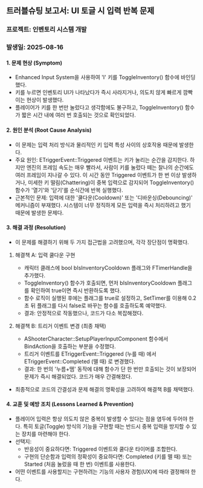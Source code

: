 ## 트러블슈팅 보고서: UI 토글 시 입력 반복 문제
### 프로젝트: 인벤토리 시스템 개발
### 발생일: 2025-08-16

#### 1. 문제 현상 (Symptom)
- Enhanced Input System을 사용하여 'I' 키를 ToggleInventory() 함수에 바인딩했다.
- 키를 누르면 인벤토리 UI가 나타났다가 즉시 사라지거나, 의도치 않게 빠르게 깜빡이는 현상이 발생했다.
- 플레이어가 키를 한 번만 눌렀다고 생각함에도 불구하고, ToggleInventory() 함수가 짧은 시간 내에 여러 번 호출되는 것으로 확인되었다.

#### 2. 원인 분석 (Root Cause Analysis)
- 이 문제는 입력 처리 방식과 물리적인 키 입력 특성 사이의 상호작용 때문에 발생한다.
- 주요 원인: ETriggerEvent::Triggered 이벤트는 키가 눌리는 순간을 감지한다. 하지만 엔진의 프레임 속도는 매우 빨라서, 사람이 키를 눌렀다 떼는 찰나의 순간에도 여러 프레임이 지나갈 수 있다. 이 시간 동안 Triggered 이벤트가 한 번 이상 발생하거나, 미세한 키 떨림(Chattering)이 중복 입력으로 감지되어 ToggleInventory() 함수가 '열기'와 '닫기'를 순식간에 반복 실행했다.
- 근본적인 문제: 입력에 대한 '쿨다운(Cooldown)' 또는 '디바운싱(Debouncing)' 메커니즘이 부재했다. 시스템이 너무 정직하게 모든 입력을 즉시 처리하려고 했기 때문에 발생한 문제다.

#### 3. 해결 과정 (Resolution)
- 이 문제를 해결하기 위해 두 가지 접근법을 고려했으며, 각각 장단점이 명확했다.
1. 해결책 A: 입력 쿨다운 구현
   - 캐릭터 클래스에 bool bIsInventoryCooldown 플래그와 FTimerHandle을 추가했다.
   - ToggleInventory() 함수가 호출되면, 먼저 bIsInventoryCooldown 플래그를 확인하여 true이면 즉시 반환하도록 했다.
   - 함수 로직이 실행된 후에는 플래그를 true로 설정하고, SetTimer를 이용해 0.2초 뒤 플래그를 다시 false로 바꾸는 함수를 호출하도록 예약했다.
   - 결과: 안정적으로 작동했으나, 코드가 다소 복잡해졌다.

2. 해결책 B: 트리거 이벤트 변경 (최종 채택)
   - AShooterCharacter::SetupPlayerInputComponent 함수에서 BindAction을 호출하는 부분을 수정했다.
   - 트리거 이벤트를 ETriggerEvent::Triggered (누를 때) 에서 ETriggerEvent::Completed (뗄 때) 로 변경했다.
   - 결과: 한 번의 '누름+뗌' 동작에 대해 함수가 단 한 번만 호출되는 것이 보장되어 문제가 즉시 해결되었다. 코드가 매우 간결해졌다.

- 최종적으로 코드의 간결성과 문제 해결의 명확성을 고려하여 해결책 B를 채택했다.

#### 4. 교훈 및 예방 조치 (Lessons Learned & Prevention)
- 플레이어 입력은 항상 의도치 않은 중복이 발생할 수 있다는 점을 염두에 두어야 한다. 특히 토글(Toggle) 방식의 기능을 구현할 때는 반드시 중복 입력을 방지할 수 있는 장치를 마련해야 한다.
- 선택지:
  - 반응성이 중요하다면: Triggered 이벤트와 쿨다운 타이머를 조합한다.
  - 구현의 단순함과 입력의 정확성이 중요하다면: Completed (키를 뗄 때) 또는 Started (처음 눌렀을 때 한 번) 이벤트를 사용한다.
- 어떤 이벤트를 사용할지는 구현하려는 기능의 사용자 경험(UX)에 따라 결정해야 한다.
